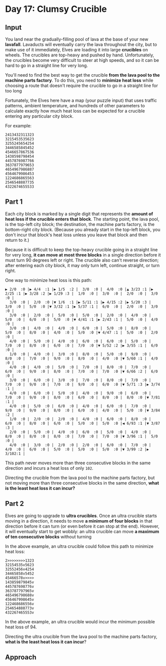 # Day 17: Clumsy Crucible
## Input
You land near the gradually-filling pool of lava at the base of your new **lavafall**. Lavaducts will eventually carry the lava throughout the city, but to make use of it immediately, Elves are loading it into large **crucibles** on wheels. The crucibles are top-heavy and pushed by hand. Unfortunately, the crucibles become very difficult to steer at high speeds, and so it can be hard to go in a straight line for very long.

You'll need to find the best way to get the crucible **from the lava pool to the machine parts factory**. To do this, you need to **minimize heat loss** while choosing a route that doesn't require the crucible to go in a straight line for too long

Fortunately, the Elves here have a map (your puzzle input) that uses traffic patterns, ambient temperature, and hundreds of other parameters to calculate exactly how much heat loss can be expected for a crucible entering any particular city block.

For example:
```
2413432311323
3215453535623
3255245654254
3446585845452
4546657867536
1438598798454
4457876987766
3637877979653
4654967986887
4564679986453
1224686865563
2546548887735
4322674655533
```
## Part 1
Each city block is marked by a single digit that represents the **amount of heat loss if the crucible enters that block**. The starting point, the lava pool, is the top-left city block; the destination, the machine parts factory, is the bottom-right city block. (Because you already start in the top-left block, you don't incur that block's heat loss unless you leave that block and then return to it.)

Because it is difficult to keep the top-heavy crucible going in a straight line for very long, **it can move at most three blocks** in a single direction before it must turn 90 degrees left or right. The crucible also can't reverse direction; after entering each city block, it may only turn left, continue straight, or turn right.

One way to minimize heat loss is this path:
```
▶ 2/0  :0 |▶ 4/4  :1 |▶ 1/5  :2 |  3/0  :0 |  4/0  :0 |▲ 3/23 :1 |▶ 2/25 :1 |▶ 3/28 :2 |▶ 1/29 :3 |  1/0  :0 |  3/0  :0 |  2/0  :0 |  3/0  :0 |
  3/0  :0 |  2/0  :0 |▼ 1/6  :1 |▶ 5/11 :1 |▶ 4/15 :2 |▶ 5/20 :3 |  3/0  :0 |  5/0  :0 |▼ 3/32 :1 |▶ 5/37 :1 |  6/0  :0 |  2/0  :0 |  3/0  :0 |
  3/0  :0 |  2/0  :0 |  5/0  :0 |  5/0  :0 |  2/0  :0 |  4/0  :0 |  5/0  :0 |  6/0  :0 |  5/0  :0 |▼ 4/41 :1 |▶ 2/43 :1 |  5/0  :0 |  4/0  :0 |
  3/0  :0 |  4/0  :0 |  4/0  :0 |  6/0  :0 |  5/0  :0 |  8/0  :0 |  5/0  :0 |  8/0  :0 |  4/0  :0 |  5/0  :0 |▼ 4/47 :1 |  5/0  :0 |  2/0  :0 |
  4/0  :0 |  5/0  :0 |  4/0  :0 |  6/0  :0 |  6/0  :0 |  5/0  :0 |  7/0  :0 |  8/0  :0 |  6/0  :0 |  7/0  :0 |▼ 5/52 :2 |▶ 3/55 :1 |  6/0  :0 |
  1/0  :0 |  4/0  :0 |  3/0  :0 |  8/0  :0 |  5/0  :0 |  9/0  :0 |  8/0  :0 |  7/0  :0 |  9/0  :0 |  8/0  :0 |  4/0  :0 |▼ 5/60 :1 |  4/0  :0 |
  4/0  :0 |  4/0  :0 |  5/0  :0 |  7/0  :0 |  8/0  :0 |  7/0  :0 |  6/0  :0 |  9/0  :0 |  8/0  :0 |  7/0  :0 |  7/0  :0 |▼ 6/66 :2 |  6/0  :0 |
  3/0  :0 |  6/0  :0 |  3/0  :0 |  7/0  :0 |  8/0  :0 |  7/0  :0 |  7/0  :0 |  9/0  :0 |  7/0  :0 |  9/0  :0 |  6/0  :0 |▼ 5/71 :3 |▶ 3/74 :1 |
  4/0  :0 |  6/0  :0 |  5/0  :0 |  4/0  :0 |  9/0  :0 |  6/0  :0 |  7/0  :0 |  9/0  :0 |  8/0  :0 |  6/0  :0 |  8/0  :0 |  8/0  :0 |▼ 7/81 :1 |
  4/0  :0 |  5/0  :0 |  6/0  :0 |  4/0  :0 |  6/0  :0 |  7/0  :0 |  9/0  :0 |  9/0  :0 |  8/0  :0 |  6/0  :0 |  4/0  :0 |  5/0  :0 |▼ 3/84 :2 |
  1/0  :0 |  2/0  :0 |  2/0  :0 |  4/0  :0 |  6/0  :0 |  8/0  :0 |  6/0  :0 |  8/0  :0 |  6/0  :0 |  5/0  :0 |  5/0  :0 |◀ 6/93 :1 |▼ 3/87 :3 |
  2/0  :0 |  5/0  :0 |  4/0  :0 |  6/0  :0 |  5/0  :0 |  4/0  :0 |  8/0  :0 |  8/0  :0 |  8/0  :0 |  7/0  :0 |  7/0  :0 |▼ 3/96 :1 |  5/0  :0 |
  4/0  :0 |  3/0  :0 |  2/0  :0 |  2/0  :0 |  6/0  :0 |  7/0  :0 |  4/0  :0 |  6/0  :0 |  5/0  :0 |  5/0  :0 |  5/0  :0 |▼ 3/99 :2 |▶ 3/102:1 |
```
This path never moves more than three consecutive blocks in the same direction and incurs a heat loss of only `102`.

Directing the crucible from the lava pool to the machine parts factory, but not moving more than three consecutive blocks in the same direction, **what is the least heat loss it can incur?**
## Part 2
Elves are going to upgrade to **ultra crucibles**. Once an ultra crucible starts moving in a direction, it needs to move **a minimum of four blocks** in that direction before it can turn (or even before it can stop at the end). However, it will eventually start to get wobbly: an ultra crucible can move **a maximum of ten consecutive blocks** without turning

In the above example, an ultra crucible could follow this path to minimize heat loss:
```
2>>>>>>>>1323
32154535v5623
32552456v4254
34465858v5452
45466578v>>>>
143859879845v
445787698776v
363787797965v
465496798688v
456467998645v
122468686556v
254654888773v
432267465553v
```
In the above example, an ultra crucible would incur the minimum possible heat loss of 94.

Directing the ultra crucible from the lava pool to the machine parts factory, **what is the least heat loss it can incur**?

## Approach
